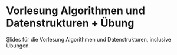 # Vorlesung Algorithmen und Datenstrukturen + Übung

Slides für die Vorlesung Algorithmen und Datenstrukturen, inclusive Übungen.

